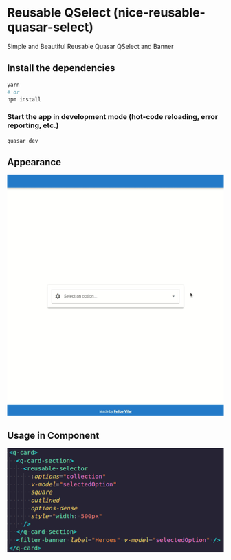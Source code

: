 # Reusable QSelect (nice-reusable-quasar-select)

Simple and Beautiful Reusable Quasar QSelect and Banner

## Install the dependencies
```bash
yarn
# or
npm install
```

### Start the app in development mode (hot-code reloading, error reporting, etc.)
```bash
quasar dev
```

## Appearance

![](./public/showcase.gif)

## Usage in Component

![](./public/screen03.png)